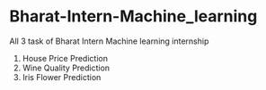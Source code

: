 # Bharat-Intern-Machine_learning
All 3 task of Bharat Intern Machine learning internship

1) House Price Prediction
2) Wine Quality Prediction
3) Iris Flower Prediction
